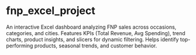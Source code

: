# fnp_excel_project
An interactive Excel dashboard analyzing FNP sales across occasions, categories, and cities. Features KPIs (Total Revenue, Avg Spending), trend charts, product insights, and slicers for dynamic filtering. Helps identify top-performing products, seasonal trends, and customer behavior.
